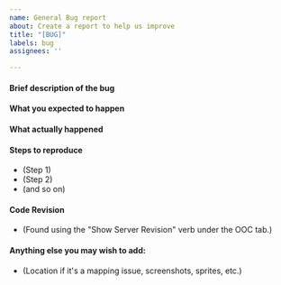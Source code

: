 ```yaml
---
name: General Bug report
about: Create a report to help us improve
title: "[BUG]"
labels: bug
assignees: ''

---
```


<!-- Please DO NOT report 'suggestions' on GitHub. If your issue consists of an opinion about how something should be, it doesn't belong here. -->
<!-- If your issue consists of something not operating as intended, please report it below by filling out the template. -->
<!-- These directions will not appear in the issue, when submitted. -->

<!--Please provide a clear and concise description of what the bug is.-->
#### Brief description of the bug

<!--What normally happens when this occurs? Keep in mind that behavior may be different on other servers.-->
#### What you expected to happen

<!--Please use as much detail as possible when describing the bug behavior, including any context (things you did before) that might be relevant.-->
#### What actually happened

<!-- Same here, please include any context that might have contributed, such as actions taken right before.-->
#### Steps to reproduce
- (Step 1)
- (Step 2)
- (and so on)

<!--Optional, you may remove this section.-->
#### Code Revision
- (Found using the "Show Server Revision" verb under the OOC tab.)
 
<!--Optional, you may remove this section.-->
#### Anything else you may wish to add:
- (Location if it's a mapping issue, screenshots, sprites, etc.)
